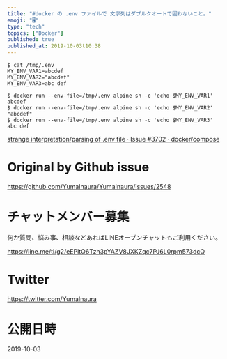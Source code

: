 ```yaml
---
title: "#docker の .env ファイルで 文字列はダブルクオートで囲わないこと。"
emoji: "🖥"
type: "tech"
topics: ["Docker"]
published: true
published_at: 2019-10-03t10:38
---
```


```
$ cat /tmp/.env
MY_ENV_VAR1=abcdef
MY_ENV_VAR2="abcdef"
MY_ENV_VAR3=abc def
```

```
$ docker run --env-file=/tmp/.env alpine sh -c 'echo $MY_ENV_VAR1'
abcdef
$ docker run --env-file=/tmp/.env alpine sh -c 'echo $MY_ENV_VAR2'
"abcdef"
$ docker run --env-file=/tmp/.env alpine sh -c 'echo $MY_ENV_VAR3'
abc def
```

[strange interpretation/parsing of .env file · Issue #3702 · docker/compose](https://github.com/docker/compose/issues/3702)

# Original by Github issue

https://github.com/YumaInaura/YumaInaura/issues/2548








<!-- Update From Qiita API -->

# チャットメンバー募集


何か質問、悩み事、相談などあればLINEオープンチャットもご利用ください。

https://line.me/ti/g2/eEPltQ6Tzh3pYAZV8JXKZqc7PJ6L0rpm573dcQ





# Twitter


https://twitter.com/YumaInaura


<!-- Update From Qiita API -->



# 公開日時

2019-10-03
